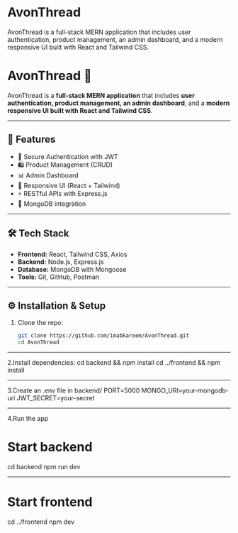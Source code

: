 # AvonThread
AvonThread is a full-stack MERN application that includes user authentication, product management, an admin dashboard, and a modern responsive UI built with React and Tailwind CSS.
# AvonThread 🧵

AvonThread is a **full-stack MERN application** that includes **user authentication, product management, an admin dashboard**, and a **modern responsive UI built with React and Tailwind CSS**.

---

## 🚀 Features
- 🔐 Secure Authentication with JWT
- 🛍️ Product Management (CRUD)
- 📊 Admin Dashboard
- 🎨 Responsive UI (React + Tailwind)
- ⚡ RESTful APIs with Express.js
- 💾 MongoDB integration

---

## 🛠️ Tech Stack
- **Frontend:** React, Tailwind CSS, Axios  
- **Backend:** Node.js, Express.js  
- **Database:** MongoDB with Mongoose  
- **Tools:** Git, GitHub, Postman  

---

## ⚙️ Installation & Setup
1. Clone the repo:
   ```bash
   git clone https://github.com/imabkareem/AvonThread.git
   cd AvonThread

---


2.Install dependencies:
  cd backend && npm install
  cd ../frontend && npm install

---

3.Create an .env file in backend/
  PORT=5000
  MONGO_URI=your-mongodb-uri
  JWT_SECRET=your-secret
  
---
4.Run the app
  # Start backend
cd backend
npm run dev

---

# Start frontend
cd ../frontend
npm dev
